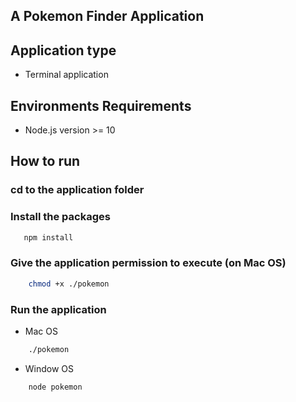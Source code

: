## A Pokemon Finder Application

## Application type
- Terminal application

## Environments Requirements
- Node.js version >= 10

## How to run
### cd to the application folder
### Install the packages
```bash
   npm install
```
### Give the application permission to execute (on Mac OS)
```bash
    chmod +x ./pokemon 
```
### Run the application
- Mac OS
```bash
    ./pokemon
```
 - Window OS
```bash
    node pokemon
```
